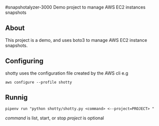 #snapshotalyzer-3000
Demo project to manage AWS EC2 instances snapshots

## About

This project is a demo, and uses boto3 to manage AWS EC2 instance snapshots.

## Configuring

shotty uses the configuration file created by the AWS cli e.g

`aws configure --profile shotty`

## Runnig

`pipenv run "python shotty/shotty.py <command> <--project=PROJECT>
"`

*command* is list, start, or stop
*project* is optional
